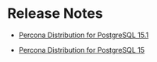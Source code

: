 # Release Notes


* [Percona Distribution for PostgreSQL 15.1](release-notes-v15.1.md)

* [Percona Distribution for PostgreSQL 15](release-notes-v15.0.md)

